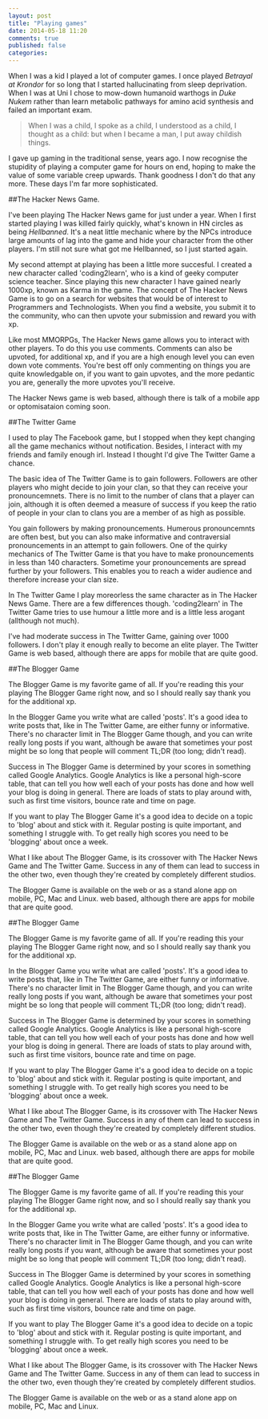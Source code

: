 ```yaml
---
layout: post
title: "Playing games"
date: 2014-05-18 11:20
comments: true
published: false
categories: 
---
```

When I was a kid I played a lot of computer games. I once played *Betrayal at Krondor* for so long that I started hallucinating from sleep deprivation. When I was at Uni I chose to mow-down humanoid warthogs in *Duke Nukem* rather than learn metabolic pathways for amino acid synthesis and failed an important exam.

>When I was a child, I spoke as a child, I understood as a child, I thought as a child: but when I became a man, I put away childish things.

I gave up gaming in the traditional sense, years ago. I now recognise the stupidity of playing a computer game for hours on end, hoping to make the value of some variable creep upwards. Thank goodness I don't do that any more. These days I'm far more sophisticated.

##The Hacker News Game.

I've been playing The Hacker News game for just under a year. When I first started playing I was killed fairly quickly, what's known in HN circles as being *Hellbanned*. It's a neat little mechanic where by the NPCs introduce large amounts of lag into the game and hide your character from the other players. I'm still not sure what got me Hellbanned, so I just started again.

My second attempt at playing has been a little more succesful. I created a new character called 'coding2learn', who is a kind of geeky computer science teacher. Since playing this new character I have gained nearly 1000xp, known as Karma in the game. The concept of The Hacker News Game is to go on a search for websites that would be of interest to Programmers and Technologists. When you find a website, you submit it to the community, who can then upvote your submission and reward you with xp.

Like most MMORPGs, The Hacker News game allows you to interact with other players. To do this you use comments. Comments can also be upvoted, for additional xp, and if you are a high enough level you can even down vote comments. You're best off only commenting on things you are quite knowledgable on, if you want to gain upvotes, and the more pedantic you are, generally the more upvotes you'll receive.

The Hacker News game is web based, although there is talk of a mobile app or optomisataion coming soon.

##The Twitter Game

I used to play The Facebook game, but I stopped when they kept changing all the game mechanics without notification. Besides, I interact with my friends and family enough irl. Instead I thought I'd give The Twitter Game a chance.

The basic idea of The Twitter Game is to gain followers. Followers are other players who might decide to join your clan, so that they can receive your pronouncemnets. There is no limit to the number of clans that a player can join, although it is often deemed a measure of success if you keep the ratio of people in your clan to clans you are a member of as high as possible.

You gain followers by making pronouncements. Humerous pronouncemnts are often best, but you can also make informative and contraversial pronouncements in an attempt to gain followers. One of the quirky mechanics of The Twitter Game is that you have to make pronouncements in less than 140 characters. Sometime your pronouncements are spread further by your followers. This enables you to reach a wider audience and therefore increase your clan size.

In The Twitter Game I play moreorless the same character as in The Hacker News Game. There are a few differences though. 'coding2learn' in The Twitter Game tries to use humour a little more and is a little less arogant (allthough not much).

I've had moderate success in The Twitter Game, gaining over 1000 followers. I don't play it enough really to become an elite player. The Twitter Game is web based, although there are apps for mobile that are quite good.

##The Blogger Game

The Blogger Game is my favorite game of all. If you're reading this your playing The Blogger Game right now, and so I should really say thank you for the additional xp.

In the Blogger Game you write what are called 'posts'. It's a good idea to write posts that, like in The Twitter Game, are either funny or informative. There's no character limit in The Blogger Game though, and you can write really long posts if you want, although be aware that sometimes your post might be so long that people will comment TL;DR (too long; didn't read).

Success in The Blogger Game is determined by your scores in something called Google Analytics. Google Analytics is like a personal high-score table, that can tell you how well each of your posts has done and how well your blog is doing in general. There are loads of stats to play around with, such as first time visitors, bounce rate and time on page.

If you want to play The Blogger Game it's a good idea to decide on a topic to 'blog' about and stick with it. Regular posting is quite important, and something I struggle with. To get really high scores you need to be 'blogging' about once a week.

What I like about The Blogger Game, is its crossover with The Hacker News Game and The Twitter Game. Success in any of them can lead to success in the other two, even though they're created by completely different studios.

The Blogger Game is available on the web or as a stand alone app on mobile, PC, Mac and Linux. web based, although there are apps for mobile that are quite good.

##The Blogger Game

The Blogger Game is my favorite game of all. If you're reading this your playing The Blogger Game right now, and so I should really say thank
you for the additional xp.

In the Blogger Game you write what are called 'posts'. It's a good idea to write posts that, like in The Twitter Game, are either funny or
informative. There's no character limit in The Blogger Game though, and you can write really long posts if you want, although be aware that
sometimes your post might be so long that people will comment TL;DR (too long; didn't read).

Success in The Blogger Game is determined by your scores in something called Google Analytics. Google Analytics is like a personal high-score
table, that can tell you how well each of your posts has done and how well your blog is doing in general. There are loads of stats to play
around with, such as first time visitors, bounce rate and time on page.

If you want to play The Blogger Game it's a good idea to decide on a topic to 'blog' about and stick with it. Regular posting is quite
important, and something I struggle with. To get really high scores you need to be 'blogging' about once a week.

What I like about The Blogger Game, is its crossover with The Hacker News Game and The Twitter Game. Success in any of them can lead to
success in the other two, even though they're created by completely different studios.

The Blogger Game is available on the web or as a stand alone app on mobile, PC, Mac and Linux. web based, although there are apps for mobile that are quite good.

##The Blogger Game

The Blogger Game is my favorite game of all. If you're reading this your playing The Blogger Game right now, and so I should really say thank
you for the additional xp.

In the Blogger Game you write what are called 'posts'. It's a good idea to write posts that, like in The Twitter Game, are either funny or
informative. There's no character limit in The Blogger Game though, and you can write really long posts if you want, although be aware that
sometimes your post might be so long that people will comment TL;DR (too long; didn't read).

Success in The Blogger Game is determined by your scores in something called Google Analytics. Google Analytics is like a personal high-score
table, that can tell you how well each of your posts has done and how well your blog is doing in general. There are loads of stats to play
around with, such as first time visitors, bounce rate and time on page.

If you want to play The Blogger Game it's a good idea to decide on a topic to 'blog' about and stick with it. Regular posting is quite
important, and something I struggle with. To get really high scores you need to be 'blogging' about once a week.

What I like about The Blogger Game, is its crossover with The Hacker News Game and The Twitter Game. Success in any of them can lead to
success in the other two, even though they're created by completely different studios.

The Blogger Game is available on the web or as a stand alone app on mobile, PC, Mac and Linux.
